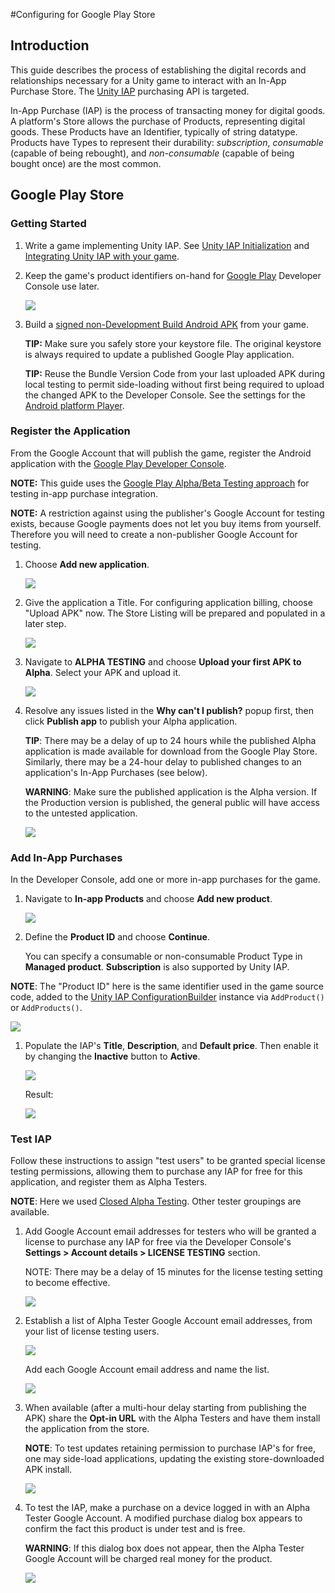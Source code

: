 #Configuring for Google Play Store

## Introduction

This guide describes the process of establishing the digital records and relationships necessary for a Unity game to interact with an In-App Purchase Store. The [Unity IAP](UnityIAP) purchasing API is targeted. 

In-App Purchase (IAP) is the process of transacting money for digital goods. A platform's Store allows the purchase of Products, representing digital goods. These Products have an Identifier, typically of string datatype. Products have Types to represent their durability: _subscription_, _consumable_ (capable of being rebought), and _non-consumable_ (capable of being bought once) are the most common. 

## Google Play Store

### Getting Started

1. Write a game implementing Unity IAP. See [Unity IAP Initialization](UnityIAPInitialization) and [Integrating Unity IAP with your game](https://learn.unity.com/tutorial/unity-iap).

2. Keep the game's product identifiers on-hand for [Google Play](UnityIAPGooglePlay) Developer Console use later. 

    ![](images/IAPGoogleImage0.png)

3. Build a [signed non-Development Build Android APK](android) from your game. 

    **TIP:** Make sure you safely store your keystore file. The original keystore is always required to update a published Google Play application. 

    **TIP:** Reuse the Bundle Version Code from your last uploaded APK during local testing to permit side-loading without first being required to upload the changed APK to the Developer Console. See the settings for the [Android platform Player](class-PlayerSettingsAndroid).

### Register the Application

From the Google Account that will publish the game, register the Android application with the [Google Play Developer Console](https://play.google.com/apps/publish).

**NOTE:** This guide uses the [Google Play Alpha/Beta Testing approach](http://developer.android.com/google/play/billing/billing_testing.html) for testing in-app purchase integration. 

**NOTE:** A restriction against using the publisher's Google Account for testing exists, because Google payments does not let you buy items from yourself. Therefore you will need to create a non-publisher Google Account for testing.

1. Choose __Add new application__.

    ![](images/IAPGoogleImage1.png)

2. Give the application a Title. For configuring application billing, choose "Upload APK" now. The Store Listing will be prepared and populated in a later step.

    ![](images/IAPGoogleImage2.png)

3. Navigate to __ALPHA TESTING__ and choose __Upload your first APK to Alpha__. Select your APK and upload it.

    ![](images/IAPGoogleImage3.png)

4. Resolve any issues listed in the __Why can't I publish?__ popup first, then click __Publish app__ to publish your Alpha application. 

    **TIP**: There may be a delay of up to 24 hours while the published Alpha application is made available for download from the Google Play Store. Similarly, there may be a 24-hour delay to published changes to an application's In-App Purchases (see below).

    **WARNING**: Make sure the published application is the Alpha version. If the Production version is published, the general public will have access to the untested application.

    ![](images/IAPGoogleImage4.png)

### Add In-App Purchases

In the Developer Console, add one or more in-app purchases for the game.

1. Navigate to __In-app Products__ and choose __Add new product__.

    ![](images/IAPGoogleImage5.png)

1. Define the __Product ID__ and choose __Continue__. 

    You can specify a consumable or non-consumable Product Type in __Managed product__. __Subscription__ is also supported by Unity IAP.

**NOTE**: The "Product ID" here is the same identifier used in the game source code, added to the [Unity IAP ConfigurationBuilder](xref:UnityEngine.Purchasing.ConfigurationBuilder) instance via `AddProduct()` or `AddProducts()`. 

![](images/IAPGoogleImage6.png)

1. Populate the IAP's __Title__, __Description__, and __Default price__. Then enable it by changing the __Inactive__ button to __Active__. 

    ![](images/IAPGoogleImage7.png)
  
    Result:
  
    ![](images/IAPGoogleImage8.png)

### Test IAP

Follow these instructions to assign "test users" to be granted special license testing permissions, allowing them to purchase any IAP for free for this application, and register them as Alpha Testers.

**NOTE**: Here we used [Closed Alpha Testing](https://support.google.com/googleplay/android-developer/answer/3131213). Other tester groupings are available. 

1. Add Google Account email addresses for testers who will be granted a license to purchase any IAP for free via the Developer Console's __Settings &gt; Account details &gt; LICENSE TESTING__ section.

    NOTE: There may be a delay of 15 minutes for the license testing setting to become effective.
  
    ![](images/IAPGoogleImage9.png)

2. Establish a list of Alpha Tester Google Account email addresses, from your list of license testing users.
  
    ![](images/IAPGoogleImage10.png)

    Add each Google Account email address and name the list.
  
    ![](images/IAPGoogleImage11.png)

3. When available (after a multi-hour delay starting from publishing the APK) share the **Opt-in URL** with the Alpha Testers and have them install the application from the store.

    **NOTE**: To test updates retaining permission to purchase IAP's for free, one may side-load applications, updating the existing store-downloaded APK install. 

    ![](images/IAPGoogleImage12.png)

4. To test the IAP, make a purchase on a device logged in with an Alpha Tester Google Account. A modified purchase dialog box appears to confirm the fact this product is under test and is free.

    **WARNING**: If this dialog box does not appear, then the Alpha Tester Google Account will be charged real money for the product.
  
    ![](images/IAPGoogleImage13.png)

